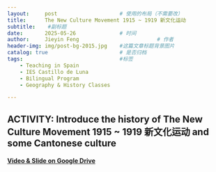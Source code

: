 ```yaml
---
layout:     post   				    # 使用的布局（不需要改）
title:      The New Culture Movement 1915 ~ 1919 新文化运动 				# 标题 
subtitle:    #副标题
date:       2025-05-26 				# 时间
author:     Jieyin Feng 						# 作者
header-img: img/post-bg-2015.jpg 	#这篇文章标题背景图片
catalog: true 						# 是否归档
tags:								#标签
    - Teaching in Spain 
    - IES Castillo de Luna
    - Bilingual Program
    - Geography & History Classes

---
```


## ACTIVITY: Introduce the history of The New Culture Movement 1915 ~ 1919 新文化运动 and some Cantonese culture

#### [Video & Slide on Google Drive](https://drive.google.com/drive/folders/10LovYbBncX8GCrByc_RLnEAcsGbTNADZ?usp=drive_link)
